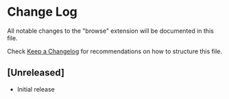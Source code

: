 # Change Log

All notable changes to the "browse" extension will be documented in this file.

Check [Keep a Changelog](http://keepachangelog.com/) for recommendations on how to structure this file.

## [Unreleased]

- Initial release
